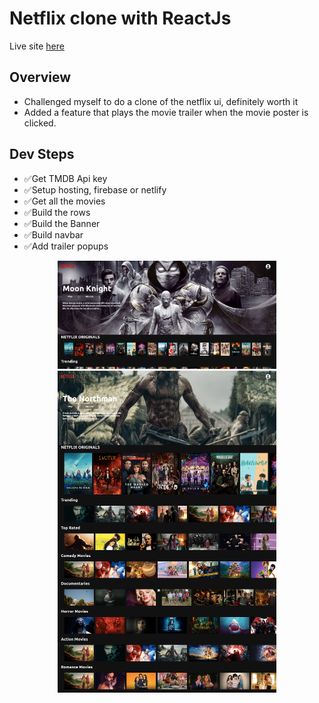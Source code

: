 # Netflix clone with ReactJs

Live site [here](https://netflix-clone-daf5a.web.app)

## Overview

- Challenged myself to do a clone of the netflix ui, definitely worth it
- Added a feature that plays the movie trailer when the movie poster is clicked.

## Dev Steps

- ✅Get TMDB Api key
- ✅Setup hosting, firebase or netlify
- ✅Get all the movies
- ✅Build the rows
- ✅Build the Banner
- ✅Build navbar
- ✅Add trailer popups

<p align="center">
  <img src="./images/mk.png" width="350" >
  <img src="./images/netflix.png" width="350" >
</p>
